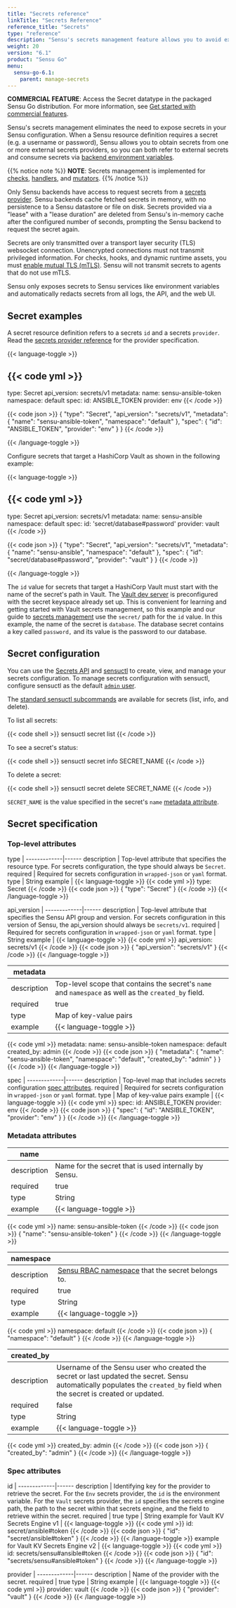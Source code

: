 ```yaml
---
title: "Secrets reference"
linkTitle: "Secrets Reference"
reference_title: "Secrets"
type: "reference"
description: "Sensu's secrets management feature allows you to avoid exposing secrets like usernames, passwords, and access keys in your Sensu configuration. Read the reference to obtain secrets from one or more external secrets providers and use sensuctl to manage secrets."
weight: 20
version: "6.1"
product: "Sensu Go"
menu: 
  sensu-go-6.1:
    parent: manage-secrets
---
```


**COMMERCIAL FEATURE**: Access the Secret datatype in the packaged Sensu Go distribution.
For more information, see [Get started with commercial features][1].

Sensu's secrets management eliminates the need to expose secrets in your Sensu configuration.
When a Sensu resource definition requires a secret (e.g. a username or password), Sensu allows you to obtain secrets from one or more external secrets providers, so you can both refer to external secrets and consume secrets via [backend environment variables][5].

{{% notice note %}}
**NOTE**: Secrets management is implemented for [checks](../../../observability-pipeline/observe-schedule/checks/#check-with-secret), [handlers](../../../observability-pipeline/observe-process/handlers/#handler-with-secret), and [mutators](../../../observability-pipeline/observe-transform/mutators/#mutator-with-secret).
{{% /notice %}}

Only Sensu backends have access to request secrets from a [secrets provider][7].
Sensu backends cache fetched secrets in memory, with no persistence to a Sensu datastore or file on disk.
Secrets provided via a "lease" with a "lease duration" are deleted from Sensu's in-memory cache after the configured number of seconds, prompting the Sensu backend to request the secret again.

Secrets are only transmitted over a transport layer security (TLS) websocket connection.
Unencrypted connections must not transmit privileged information.
For checks, hooks, and dynamic runtime assets, you must [enable mutual TLS (mTLS)][13].
Sensu will not transmit secrets to agents that do not use mTLS.

Sensu only exposes secrets to Sensu services like environment variables and automatically redacts secrets from all logs, the API, and the web UI.

## Secret examples

A secret resource definition refers to a secrets `id` and a secrets `provider`.
Read the [secrets provider reference][7] for the provider specification.

{{< language-toggle >}}

{{< code yml >}}
---
type: Secret
api_version: secrets/v1
metadata:
  name: sensu-ansible-token
  namespace: default
spec:
  id: ANSIBLE_TOKEN
  provider: env
{{< /code >}}

{{< code json >}}
{
  "type": "Secret",
  "api_version": "secrets/v1",
  "metadata": {
    "name": "sensu-ansible-token",
    "namespace": "default"
  },
  "spec": {
    "id": "ANSIBLE_TOKEN",
    "provider": "env"
  }
}
{{< /code >}}

{{< /language-toggle >}}

Configure secrets that target a HashiCorp Vault as shown in the following example:

{{< language-toggle >}}

{{< code yml >}}
---
type: Secret
api_version: secrets/v1
metadata:
  name: sensu-ansible
  namespace: default
spec:
  id: 'secret/database#password'
  provider: vault
{{< /code >}}

{{< code json >}}
{
  "type": "Secret",
  "api_version": "secrets/v1",
  "metadata": {
    "name": "sensu-ansible",
    "namespace": "default"
  },
  "spec": {
    "id": "secret/database#password",
    "provider": "vault"
  }
}
{{< /code >}}

{{< /language-toggle >}}

The `id` value for secrets that target a HashiCorp Vault must start with the name of the secret's path in Vault.
The [Vault dev server][10] is preconfigured with the secret keyspace already set up.
This is convenient for learning and getting started with Vault secrets management, so this example and our guide to [secrets management][11] use the `secret/` path for the `id` value.
In this example, the name of the secret is `database`.
The database secret contains a key called `password,` and its value is the password to our database.

## Secret configuration

You can use the [Secrets API][2] and [sensuctl][3] to create, view, and manage your secrets configuration.
To manage secrets configuration with sensuctl, configure sensuctl as the default [`admin` user][6].

The [standard sensuctl subcommands][4] are available for secrets (list, info, and delete).

To list all secrets:

{{< code shell >}}
sensuctl secret list
{{< /code >}}

To see a secret's status:

{{< code shell >}}
sensuctl secret info SECRET_NAME
{{< /code >}}

To delete a secret:

{{< code shell >}}
sensuctl secret delete SECRET_NAME
{{< /code >}}

`SECRET_NAME` is the value specified in the secret's `name` [metadata attribute][12].
 
## Secret specification

### Top-level attributes

type         | 
-------------|------
description  | Top-level attribute that specifies the resource type. For secrets configuration, the type should always be `Secret`.
required     | Required for secrets configuration in `wrapped-json` or `yaml` format.
type         | String
example      | {{< language-toggle >}}
{{< code yml >}}
type: Secret
{{< /code >}}
{{< code json >}}
{
  "type": "Secret"
}
{{< /code >}}
{{< /language-toggle >}}

api_version  | 
-------------|------
description  | Top-level attribute that specifies the Sensu API group and version. For secrets configuration in this version of Sensu, the api_version should always be `secrets/v1`.
required     | Required for secrets configuration in `wrapped-json` or `yaml` format.
type         | String
example      | {{< language-toggle >}}
{{< code yml >}}
api_version: secrets/v1
{{< /code >}}
{{< code json >}}
{
  "api_version": "secrets/v1"
}
{{< /code >}}
{{< /language-toggle >}}

metadata     |      |
-------------|------
description  | Top-level scope that contains the secret's `name` and `namespace` as well as the `created_by` field.
required     | true
type         | Map of key-value pairs
example      | {{< language-toggle >}}
{{< code yml >}}
metadata:
  name: sensu-ansible-token
  namespace: default
  created_by: admin
{{< /code >}}
{{< code json >}}
{
  "metadata": {
    "name": "sensu-ansible-token",
    "namespace": "default",
    "created_by": "admin"
  }
}
{{< /code >}}
{{< /language-toggle >}}

spec         | 
-------------|------
description  | Top-level map that includes secrets configuration [spec attributes][8].
required     | Required for secrets configuration in `wrapped-json` or `yaml` format.
type         | Map of key-value pairs
example      | {{< language-toggle >}}
{{< code yml >}}
spec:
  id: ANSIBLE_TOKEN
  provider: env
{{< /code >}}
{{< code json >}}
{
  "spec": {
    "id": "ANSIBLE_TOKEN",
    "provider": "env"
  }
}
{{< /code >}}
{{< /language-toggle >}}

### Metadata attributes

name         |      |
-------------|------
description  | Name for the secret that is used internally by Sensu.
required     | true
type         | String
example      | {{< language-toggle >}}
{{< code yml >}}
name: sensu-ansible-token
{{< /code >}}
{{< code json >}}
{
  "name": "sensu-ansible-token"
}
{{< /code >}}
{{< /language-toggle >}}

namespace    |      |
-------------|------
description  | [Sensu RBAC namespace][9] that the secret belongs to.
required     | true
type         | String
example      | {{< language-toggle >}}
{{< code yml >}}
namespace: default
{{< /code >}}
{{< code json >}}
{
  "namespace": "default"
}
{{< /code >}}
{{< /language-toggle >}}

| created_by |      |
-------------|------
description  | Username of the Sensu user who created the secret or last updated the secret. Sensu automatically populates the `created_by` field when the secret is created or updated.
required     | false
type         | String
example      | {{< language-toggle >}}
{{< code yml >}}
created_by: admin
{{< /code >}}
{{< code json >}}
{
  "created_by": "admin"
}
{{< /code >}}
{{< /language-toggle >}}

### Spec attributes

id           | 
-------------|------ 
description  | Identifying key for the provider to retrieve the secret. For the `Env` secrets provider, the `id` is the environment variable. For the `Vault` secrets provider, the `id` specifies the secrets engine path, the path to the secret within that secrets engine, and the field to retrieve within the secret.
required     | true
type         | String
example for Vault KV Secrets Engine v1 | {{< language-toggle >}}
{{< code yml >}}
id: secret/ansible#token
{{< /code >}}
{{< code json >}}
{
  "id": "secret/ansible#token"
}
{{< /code >}}
{{< /language-toggle >}}
example for Vault KV Secrets Engine v2 | {{< language-toggle >}}
{{< code yml >}}
id: secrets/sensu#ansible#token
{{< /code >}}
{{< code json >}}
{
  "id": "secrets/sensu#ansible#token"
}
{{< /code >}}
{{< /language-toggle >}}

provider     | 
-------------|------ 
description  | Name of the provider with the secret.
required     | true
type         | String
example      | {{< language-toggle >}}
{{< code yml >}}
provider: vault
{{< /code >}}
{{< code json >}}
{
  "provider": "vault"
}
{{< /code >}}
{{< /language-toggle >}}


[1]: ../../../commercial/
[2]: ../../../api/secrets/
[3]: ../../../sensuctl/
[4]: ../../../sensuctl/create-manage-resources/#subcommands
[5]: ../../../observability-pipeline/observe-schedule/backend/#configuration-via-environment-variables
[6]: ../../control-access/rbac#default-users
[7]: ../secrets-providers/
[8]: #spec-attributes
[9]: ../../control-access/namespaces/
[10]: https://learn.hashicorp.com/vault/getting-started/dev-server
[11]: ../secrets-management/
[12]: #metadata-attributes
[13]: ../../deploy-sensu/secure-sensu/#sensu-agent-mtls-authentication
